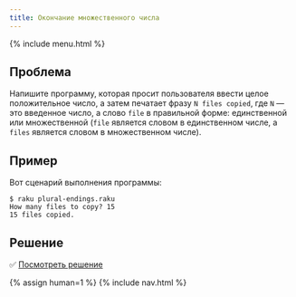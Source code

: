 ```yaml
---
title: Окончание множественного числа
---
```


{% include menu.html %}

## Проблема

Напишите программу, которая просит пользователя ввести целое положительное
число, а затем печатает фразу `N files copied`, где `N` — это введенное число, а
слово `file` в правильной форме: единственной или множественной (`file` является
словом в единственном числе, а `files` является словом в множественном числе).

## Пример

Вот сценарий выполнения программы:

```console
$ raku plural-endings.raku
How many files to copy? 15
15 files copied.
```

## Решение

✅ [Посмотреть решение](solution)

{% assign human=1 %}
{% include nav.html %}
